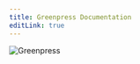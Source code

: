 ```yaml
---
title: Greenpress Documentation
editLink: true
---
```


![Greenpress](https://cdn1.greenpress.info/Logo-v2-TRNSP-405gzo1nki369py7.png)

